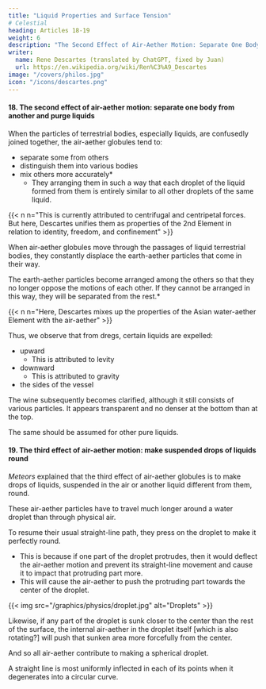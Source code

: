 ```yaml
---
title: "Liquid Properties and Surface Tension"
# Celestial
heading: Articles 18-19
weight: 6
description: "The Second Effect of Air-Aether Motion: Separate One Body From Another And Purge Liquids"
writer:
  name: Rene Descartes (translated by ChatGPT, fixed by Juan)
  url: https://en.wikipedia.org/wiki/Ren%C3%A9_Descartes
image: "/covers/philos.jpg"
icon: "/icons/descartes.png"
---
```



#### 18. The second effect of air-aether motion: separate one body from another and purge liquids

When the particles of terrestrial bodies, especially liquids, are confusedly joined together, the air-aether globules tend to:
- separate some from others
- distinguish them into various bodies
- mix others more accurately*
  - They arranging them in such a way that each droplet of the liquid formed from them is entirely similar to all other droplets of the same liquid.


{{< n n="This is currently attributed to centrifugal and centripetal forces. But here, Descartes unifies them as properties of the 2nd Element in relation to identity, freedom, and confinement" >}}



When air-aether globules move through the passages of liquid terrestrial bodies, they constantly displace the earth-aether particles that come in their way.

The earth-aether particles become arranged among the others so that they no longer oppose the motions of each other. If they cannot be arranged in this way, they will be separated from the rest.*

{{< n n="Here, Descartes mixes up the properties of the Asian water-aether Element with the air-aether" >}}


Thus, we observe that from dregs, certain liquids are expelled:
- upward
  - This is attributed to levity
- downward
  - This is attributed to gravity
- the sides of the vessel

The wine subsequently becomes clarified, although it still consists of various particles. It appears transparent and no denser at the bottom than at the top. 

The same should be assumed for other pure liquids.





#### 19. The third effect of air-aether motion: make suspended drops of liquids round 

<!-- these celestial globules have vastly different paths in a drop of water than in the surrounding air, and always move as much as possible along straight lines, or lines approaching straightness, it is evident that those in the air are less impeded in their motions by the presence of a water drop, maintaining their motion along lines deflecting as little as possible from straight lines, if the drop is perfectly spherical, rather than taking any other shape. 


For if there is any part on the surface of that drop that protrudes beyond a spherical shape, the celestial globules moving through the air will strike it with greater force than other parts, and thus push it towards the center of the drop; 

and if there is any part of the surface closer to the center than the others, the celestial globules contained within the drop will expel it from the center with greater force; 

and so all forces will concur to form a spherical drop.  -->


*Meteors* explained that the third effect of air-aether globules is to make drops of liquids, suspended in the air or another liquid different from them, round. 

<!-- hanging in the air or any other liquid, round, as I have explained . -->

These air-aether particles have to travel much longer around a water droplet than through physical air. 

To resume their usual straight-line path, they press on the droplet to make it perfectly round.
- This is because if one part of the droplet protrudes, then it would deflect the air-aether motion and prevent its straight-line movement and cause it to impact that protruding part more.
- This will cause the air-aether to push the protruding part towards the center of the droplet.

{{< img src="/graphics/physics/droplet.jpg" alt="Droplets" >}}

<!-- in the surrounding air and always move as much as possible in straight lines or approximately straight lines, those in the air are less hindered by their motions along lines deflecting as little as possible and can continue them more easily if the droplet is perfectly spherical.  -->

<!-- For if there is a part on the surface of this droplet that protrudes beyond the spherical shape, celestial globules flowing through the air will impact it more than the others.  -->



Likewise, if any part of the droplet is sunk closer to the center than the rest of the surface, the internal air-aether in the droplet itself [which is also rotating?] will push that sunken area more forcefully from the center.

And so all air-aether contribute to making a spherical droplet.

A straight line is most uniformly inflected in each of its points when it degenerates into a circular curve.

<!-- And since the angle of contact, by which alone a circular line differs from a straight one, is smaller than any rectilinear angle, and is equal everywhere only in a circular line, it is certain that 

And since the angle of contact, the only one that deviates from a straight line, is always smaller than any rectilinear angle, and in no curved line except a circular one is equal everywhere: 

it is certain that a straight line can never be more equally, and less deviate in each of its points than when it degenerates into a circular line. -->
